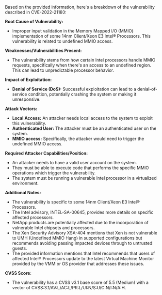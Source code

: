Based on the provided information, here's a breakdown of the vulnerability described in CVE-2022-21180:

**Root Cause of Vulnerability:**
- Improper input validation in the Memory Mapped I/O (MMIO) implementation of some 14nm Client/Xeon E3 Intel® Processors. This vulnerability is related to undefined MMIO access.

**Weaknesses/Vulnerabilities Present:**
- The vulnerability stems from how certain Intel processors handle MMIO requests, specifically when there's an access to an undefined region. This can lead to unpredictable processor behavior.

**Impact of Exploitation:**
- **Denial of Service (DoS):** Successful exploitation can lead to a denial-of-service condition, potentially crashing the system or making it unresponsive.

**Attack Vectors:**
- **Local Access:** An attacker needs local access to the system to exploit this vulnerability.
- **Authenticated User:** The attacker must be an authenticated user on the system.
- **MMIO access:** Specifically, the attacker would need to trigger the undefined MMIO access.

**Required Attacker Capabilities/Position:**
- An attacker needs to have a valid user account on the system.
- They must be able to execute code that performs the specific MMIO operations which trigger the vulnerability.
- The system must be running a vulnerable Intel processor in a virtualized environment.

**Additional Notes:**
- The vulnerability is specific to some 14nm Client/Xeon E3 Intel® Processors.
- The Intel advisory, INTEL-SA-00645, provides more details on specific affected processors.
- NetApp products are potentially affected due to the incorporation of vulnerable Intel chipsets and processors.
- The Xen Security Advisory XSA-404 mentions that Xen is not vulnerable to UMH (Undefined MMIO Hang) in supported configurations but recommends avoiding passing impacted devices through to untrusted guests.
- The provided information mentions that Intel recommends that users of affected Intel® Processors update to the latest Virtual Machine Monitor provided by the VMM or OS provider that addresses these issues.

**CVSS Score:**
- The vulnerability has a CVSS v3.1 base score of 5.5 (Medium) with a vector of CVSS:3.1/AV:L/AC:L/PR:L/UI:N/S:U/C:N/I:N/A:H.